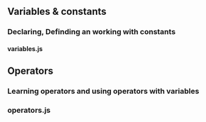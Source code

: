 ## Variables & constants
### Declaring, Definding an working with constants
#### variables.js

## Operators
### Learning operators and using operators with variables
### operators.js